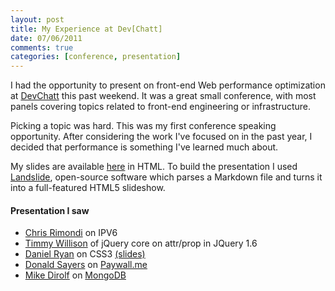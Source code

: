 ```yaml
---
layout: post
title: My Experience at Dev[Chatt]
date: 07/06/2011
comments: true
categories: [conference, presentation]
---
```

I had the opportunity to present on front-end Web performance optimization at [DevChatt](http://devchatt.org/) this past weekend. It was a great small conference, with most panels covering topics related to front-end engineering or infrastructure.

<!-- more -->

Picking a topic was hard. This was my first conference speaking opportunity. After considering the work I've focused on in the past year, I decided that performance is something I've learned much about. 

My slides are available [here](http://wyattdanger.com/presentation.html) in HTML. To build the presentation I used [Landslide](https://github.com/n1k0/landslide), open-source software which parses a Markdown file and turns it into a full-featured HTML5 slideshow.

#### Presentation I saw 
- [Chris Rimondi](http://twitter.com/#!/crimondi) on IPV6
- [Timmy Willison](http://www.timmywillison.com/) of jQuery core on attr/prop in JQuery 1.6
- [Daniel Ryan](http://dryan.com) on CSS3 [(slides)](http://dryan.com/css3)
- [Donald Sayers](http://donaldsayers.com/) on [Paywall.me](http://paywallme.heroku.com/)
- [Mike Dirolf](http://dirolf.com/) on [MongoDB](http://www.mongodb.org/)

